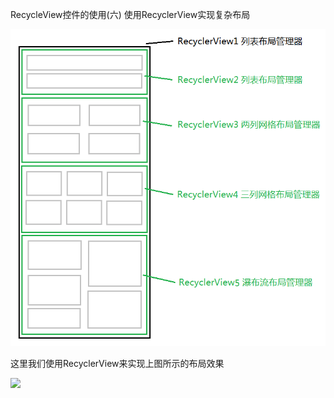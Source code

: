 RecycleView控件的使用(六) 使用RecyclerView实现复杂布局

![](picture/1.png)

这里我们使用RecyclerView来实现上图所示的布局效果

![](picture/GIF.)


